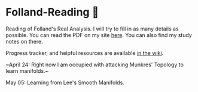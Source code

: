 # Folland-Reading :sloth:
Reading of Folland's Real Analysis. I will try to fill in as many details as possible.
You can read the PDF on my site [here](https://bighappysloth.github.io/Folland-Reading/). You can also find my study notes on there.

Progress tracker, and helpful resources are available [in the wiki](https://github.com/bighappysloth/Folland-Reading/wiki).

~April 24: Right now I am occupied with attacking Munkres' Topology to learn manifolds.~

May 05: Learning from Lee's Smooth Manifolds.
